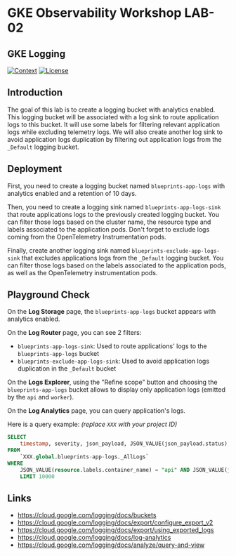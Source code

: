 # GKE Observability Workshop LAB-02

## GKE Logging

[![Context](https://img.shields.io/badge/GKE%20Fundamentals-1-blue.svg)](#)
[![License](https://img.shields.io/badge/License-Apache%202.0-blue.svg)](https://opensource.org/licenses/Apache-2.0)

## Introduction
The goal of this lab is to create a logging bucket with analytics enabled.
This logging bucket will be associated with a log sink to route application logs to this bucket. It will use some labels for filtering relevant application logs while excluding telemetry logs.
We will also create another log sink to avoid application logs duplication by filtering out application logs from the `_Default` logging bucket.

## Deployment
First, you need to create a logging bucket named `blueprints-app-logs` with analytics enabled and a retention of 10 days.

Then, you need to create a logging sink named `blueprints-app-logs-sink` that route applications logs to the previously created logging bucket.
You can filter those logs based on the cluster name, the resource type and labels associated to the application pods. Don't forget to exclude logs coming from the OpenTelemetry Instrumentation pods.

Finally, create another logging sink named `blueprints-exclude-app-logs-sink` that excludes applications logs from the `_Default` logging bucket.
You can filter those logs based on the labels associated to the application pods, as well as the OpenTelemetry instrumentation pods.

## Playground Check
On the **Log Storage** page, the `blueprints-app-logs` bucket appears with analytics enabled.

On the **Log Router** page, you can see 2 filters:
- `blueprints-app-logs-sink`: Used to route applications' logs to the `blueprints-app-logs` bucket
- `blueprints-exclude-app-logs-sink`: Used to avoid application logs duplication in the `_Default` bucket

On the **Logs Explorer**, using the "Refine scope" button and choosing the `blueprints-app-logs` bucket allows to display only application logs (emitted by the `api` and `worker`).

On the **Log Analytics** page, you can query application's logs.

Here is a query example:
*(replace `XXX` with your project ID)*
```sql
SELECT
    timestamp, severity, json_payload, JSON_VALUE(json_payload.status), resource
FROM
    `XXX.global.blueprints-app-logs._AllLogs`
WHERE
    JSON_VALUE(resource.labels.container_name) = "api" AND JSON_VALUE(json_payload.status) IS NOT NULL
    LIMIT 10000
```

## Links

- https://cloud.google.com/logging/docs/buckets
- https://cloud.google.com/logging/docs/export/configure_export_v2
- https://cloud.google.com/logging/docs/export/using_exported_logs
- https://cloud.google.com/logging/docs/log-analytics
- https://cloud.google.com/logging/docs/analyze/query-and-view